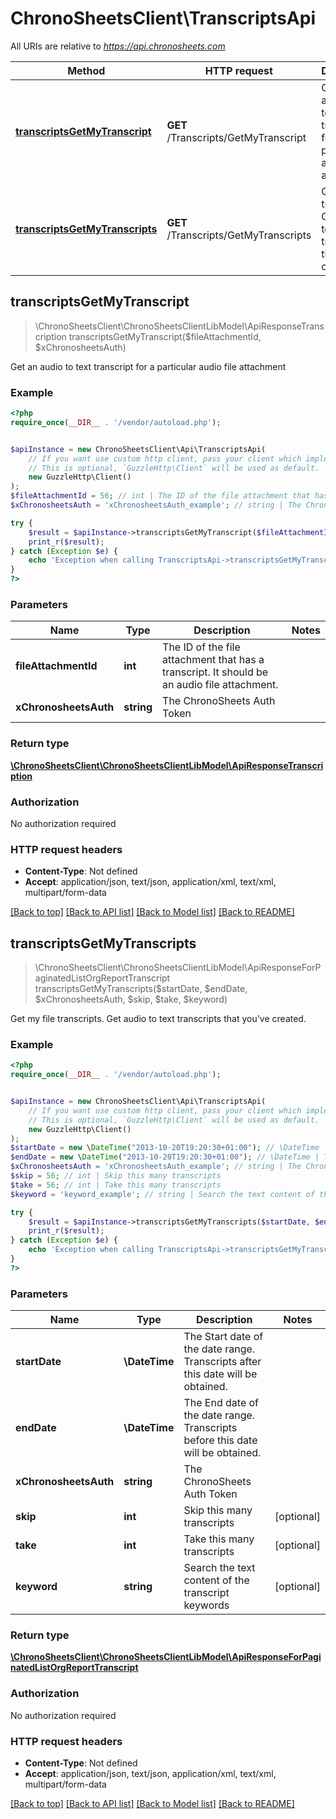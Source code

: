 # ChronoSheetsClient\TranscriptsApi

All URIs are relative to *https://api.chronosheets.com*

Method | HTTP request | Description
------------- | ------------- | -------------
[**transcriptsGetMyTranscript**](TranscriptsApi.md#transcriptsGetMyTranscript) | **GET** /Transcripts/GetMyTranscript | Get an audio to text transcript for a particular audio file attachment
[**transcriptsGetMyTranscripts**](TranscriptsApi.md#transcriptsGetMyTranscripts) | **GET** /Transcripts/GetMyTranscripts | Get my file transcripts.  Get audio to text transcripts that you&#39;ve created.



## transcriptsGetMyTranscript

> \ChronoSheetsClient\ChronoSheetsClientLibModel\ApiResponseTranscription transcriptsGetMyTranscript($fileAttachmentId, $xChronosheetsAuth)

Get an audio to text transcript for a particular audio file attachment

### Example

```php
<?php
require_once(__DIR__ . '/vendor/autoload.php');


$apiInstance = new ChronoSheetsClient\Api\TranscriptsApi(
    // If you want use custom http client, pass your client which implements `GuzzleHttp\ClientInterface`.
    // This is optional, `GuzzleHttp\Client` will be used as default.
    new GuzzleHttp\Client()
);
$fileAttachmentId = 56; // int | The ID of the file attachment that has a transcript.  It should be an audio file attachment.
$xChronosheetsAuth = 'xChronosheetsAuth_example'; // string | The ChronoSheets Auth Token

try {
    $result = $apiInstance->transcriptsGetMyTranscript($fileAttachmentId, $xChronosheetsAuth);
    print_r($result);
} catch (Exception $e) {
    echo 'Exception when calling TranscriptsApi->transcriptsGetMyTranscript: ', $e->getMessage(), PHP_EOL;
}
?>
```

### Parameters


Name | Type | Description  | Notes
------------- | ------------- | ------------- | -------------
 **fileAttachmentId** | **int**| The ID of the file attachment that has a transcript.  It should be an audio file attachment. |
 **xChronosheetsAuth** | **string**| The ChronoSheets Auth Token |

### Return type

[**\ChronoSheetsClient\ChronoSheetsClientLibModel\ApiResponseTranscription**](../Model/ApiResponseTranscription.md)

### Authorization

No authorization required

### HTTP request headers

- **Content-Type**: Not defined
- **Accept**: application/json, text/json, application/xml, text/xml, multipart/form-data

[[Back to top]](#) [[Back to API list]](../../README.md#documentation-for-api-endpoints)
[[Back to Model list]](../../README.md#documentation-for-models)
[[Back to README]](../../README.md)


## transcriptsGetMyTranscripts

> \ChronoSheetsClient\ChronoSheetsClientLibModel\ApiResponseForPaginatedListOrgReportTranscript transcriptsGetMyTranscripts($startDate, $endDate, $xChronosheetsAuth, $skip, $take, $keyword)

Get my file transcripts.  Get audio to text transcripts that you've created.

### Example

```php
<?php
require_once(__DIR__ . '/vendor/autoload.php');


$apiInstance = new ChronoSheetsClient\Api\TranscriptsApi(
    // If you want use custom http client, pass your client which implements `GuzzleHttp\ClientInterface`.
    // This is optional, `GuzzleHttp\Client` will be used as default.
    new GuzzleHttp\Client()
);
$startDate = new \DateTime("2013-10-20T19:20:30+01:00"); // \DateTime | The Start date of the date range.  Transcripts after this date will be obtained.
$endDate = new \DateTime("2013-10-20T19:20:30+01:00"); // \DateTime | The End date of the date range.  Transcripts before this date will be obtained.
$xChronosheetsAuth = 'xChronosheetsAuth_example'; // string | The ChronoSheets Auth Token
$skip = 56; // int | Skip this many transcripts
$take = 56; // int | Take this many transcripts
$keyword = 'keyword_example'; // string | Search the text content of the transcript keywords

try {
    $result = $apiInstance->transcriptsGetMyTranscripts($startDate, $endDate, $xChronosheetsAuth, $skip, $take, $keyword);
    print_r($result);
} catch (Exception $e) {
    echo 'Exception when calling TranscriptsApi->transcriptsGetMyTranscripts: ', $e->getMessage(), PHP_EOL;
}
?>
```

### Parameters


Name | Type | Description  | Notes
------------- | ------------- | ------------- | -------------
 **startDate** | **\DateTime**| The Start date of the date range.  Transcripts after this date will be obtained. |
 **endDate** | **\DateTime**| The End date of the date range.  Transcripts before this date will be obtained. |
 **xChronosheetsAuth** | **string**| The ChronoSheets Auth Token |
 **skip** | **int**| Skip this many transcripts | [optional]
 **take** | **int**| Take this many transcripts | [optional]
 **keyword** | **string**| Search the text content of the transcript keywords | [optional]

### Return type

[**\ChronoSheetsClient\ChronoSheetsClientLibModel\ApiResponseForPaginatedListOrgReportTranscript**](../Model/ApiResponseForPaginatedListOrgReportTranscript.md)

### Authorization

No authorization required

### HTTP request headers

- **Content-Type**: Not defined
- **Accept**: application/json, text/json, application/xml, text/xml, multipart/form-data

[[Back to top]](#) [[Back to API list]](../../README.md#documentation-for-api-endpoints)
[[Back to Model list]](../../README.md#documentation-for-models)
[[Back to README]](../../README.md)

